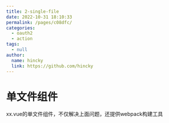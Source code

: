 ```yaml
---
title: 2-single-file
date: 2022-10-31 18:10:33
permalink: /pages/c08dfc/
categories: 
  - oauth2
  - action
tags: 
  - null
author: 
  name: hincky
  link: https://github.com/hincky
---
```

# 单文件组件


xx.vue的单文件组件，不仅解决上面问题，还提供webpack构建工具


